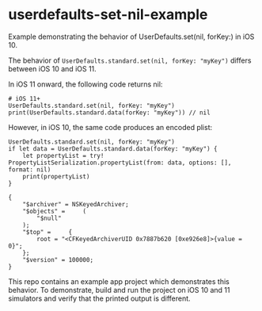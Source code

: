 # userdefaults-set-nil-example
Example demonstrating the behavior of UserDefaults.set(nil, forKey:) in iOS 10.

The behavior of `UserDefaults.standard.set(nil, forKey: "myKey")` differs between iOS 10 and iOS 11.

In iOS 11 onward, the following code returns nil:

```
# iOS 11+
UserDefaults.standard.set(nil, forKey: "myKey")
print(UserDefaults.standard.data(forKey: "myKey")) // nil
```

However, in iOS 10, the same code produces an encoded plist:

```
UserDefaults.standard.set(nil, forKey: "myKey")
if let data = UserDefaults.standard.data(forKey: "myKey") {
    let propertyList = try! PropertyListSerialization.propertyList(from: data, options: [], format: nil)
    print(propertyList)
}
```
```
{
    "$archiver" = NSKeyedArchiver;
    "$objects" =     (
        "$null"
    );
    "$top" =     {
        root = "<CFKeyedArchiverUID 0x7887b620 [0xe926e8]>{value = 0}";
    };
    "$version" = 100000;
}
```

This repo contains an example app project which demonstrates this behavior. To demonstrate, build and run the project on iOS 10 and 11 simulators and verify that the printed output is different.